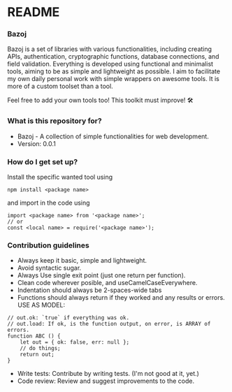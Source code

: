 # README #

### Bazoj ###

Bazoj is a set of libraries with various functionalities, including creating APIs, authentication, cryptographic functions, database connections, and field validation.
Everything is developed using functional and minimalist tools, aiming to be as simple and lightweight as possible.
I aim to facilitate my own daily personal work with simple wrappers on awesome tools.
It is more of a custom toolset than a tool.

Feel free to add your own tools too! This toolkit must improve! 🛠️


### What is this repository for? ###

* Bazoj - A collection of simple functionalities for web development.
* Version: 0.0.1


### How do I get set up? ###

Install the specific wanted tool using

```
npm install <package name>
```
and import in the code using

```
import <package name> from '<package name>';
// or
const <local name> = require('<package name>');
```

### Contribution guidelines ###

* Always keep it basic, simple and lightweight.
* Avoid syntactic sugar.
* Always Use single exit point (just one return per function).
* Clean code wherever posible, and useCamelCaseEverywhere.
* Indentation should always be 2-spaces-wide tabs
* Functions should always return if they worked and any results or errors.
USE AS MODEL:
```
// out.ok: `true` if everything was ok.
// out.load: If ok, is the function output, on error, is ARRAY of errors.
function ABC () {
	let out = { ok: false, err: null };
	// do things;
	return out;
}
```

* Write tests: Contribute by writing tests. (I'm not good at it, yet.)
* Code review: Review and suggest improvements to the code.
